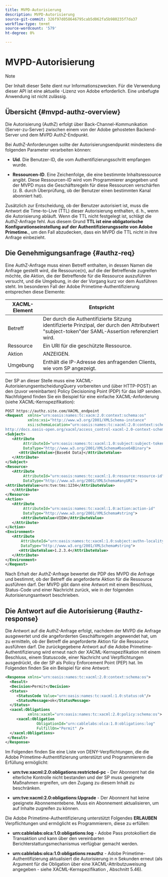 ```yaml
---
title: MVPD-Autorisierung
description: MVPD-Autorisierung
source-git-commit: 326f97d058646795cab5d062fa5b980235f7da37
workflow-type: tm+mt
source-wordcount: '579'
ht-degree: 0%

---
```



# MVPD-Autorisierung

>[!NOTE]
>
>Der Inhalt dieser Seite dient nur Informationszwecken. Für die Verwendung dieser API ist eine aktuelle -Lizenz von Adobe erforderlich. Eine unbefugte Anwendung ist nicht zulässig.

## Übersicht {#mvpd-authz-overview}

Die Autorisierung (AuthZ) erfolgt über Back-Channel-Kommunikation (Server-zu-Server) zwischen einem von der Adobe gehosteten Backend-Server und dem MVPD AuthZ-Endpunkt.

Bei AuthZ-Anforderungen sollte der Autorisierungsendpunkt mindestens die folgenden Parameter verarbeiten können:

* **Uid**. Die Benutzer-ID, die vom Authentifizierungsschritt empfangen wurde.

* **Ressourcen-ID**. Eine Zeichenfolge, die eine bestimmte Inhaltsressource angibt. Diese Ressourcen-ID wird vom Programmierer angegeben und der MVPD muss die Geschäftsregeln für diese Ressourcen verschärfen (z. B. durch Überprüfung, ob der Benutzer einen bestimmten Kanal abonniert hat).

Zusätzlich zur Entscheidung, ob der Benutzer autorisiert ist, muss die Antwort die Time-to-Live (TTL) dieser Autorisierung enthalten, d. h., wenn die Autorisierung abläuft. Wenn die TTL nicht festgelegt ist, schlägt die AuthZ-Anfrage fehl.  Aus diesem Grund **TTL ist eine obligatorische Konfigurationseinstellung auf der Authentifizierungsseite von Adobe Primetime.**, um den Fall abzudecken, dass ein MVPD die TTL nicht in ihre Anfrage einbezieht.

## Die Genehmigungsanfrage {#authz-req}

Eine AuthZ-Anfrage muss einen Betreff enthalten, in dessen Namen die Anfrage gestellt wird, die Ressource(n), auf die der Betreffende zugreifen möchte, die Aktion, die der Betreffende für die Ressource auszuführen versucht, und die Umgebung, in der der Vorgang kurz vor dem Ausführen steht. Im besonderen Fall der Adobe Primetime-Authentifizierung entsprechen diese Elemente:

| XACML-Element | Entspricht |
|---------------|--------------------------------------------------------------------------------------------------------------------------------|
| Betreff | Der durch die Authentifizierte Sitzung identifizierte Prinzipal, der durch den Attributwert &quot;subject-token&quot;der SAML-Assertion referenziert wird. |
| Ressource | Ein URI für die geschützte Ressource. |
| Aktion | ANZEIGEN. |
| Umgebung | Enthält die IP-Adresse des anfragenden Clients, wie vom SP angezeigt. |



Der SP an dieser Stelle muss eine XACML-AutorisierungsentscheidungQuery vorbereiten und (über HTTP-POST) an den (zuvor vereinbarten) Policy Decisioning Point (PDP) für das IdP senden. Nachfolgend finden Sie ein Beispiel für eine einfache XACML-Anforderung (siehe XACML-Kernspezifikation):

```XML
POST https://authz.site.com/XACML_endpoint
<Request  xmlns="urn:oasis:names:tc:xacm:2.0:context:schema:os"
          xmlns:xsi="http://www.w3.org/2001/XMLSchema-instance"
          xsi:schemaLocation="urn:oasis:names:tc:xacml:2.0:context:schema:os
http://docs.oasis-open.org/xacml/access_control-xacml-2.0-context-schema-os.xsd">
<Subject>
   <Attribute
        AttributeId="urn:oasis:names:tc:xacml:1.0:subject:subject-token"
        DataType="http://www.w3.org/2001/XMLSchema#base64Binary">
      <AttributeValue>{Base64 Data}</AttributeValue>
   </Attribute>
</Subject>
<Resource>
   <Attribute
        AttributeId="urn:oasis:names:tc:xacml:1.0:resource:resource-id"
        DataType="http://www.w3.org/2001/XMLSchema#anyURI">
<AttributeValue>urn:tve:tms:1234</AttributeValue>
   </Attribute>
</Resource>
<Action>
   <Attribute
        AttributeId="urn:oasis:names:tc:xacml:1.0:action:action-id"
        DataType="http://www.w3.org/2001/XMLSchema#string">
       <AttributeValue>VIEW</AttributeValue>
   </Attribute>
</Action>
<Environment>
   <Attribute
       AttributeId="urn:oasis:names:tc:xacml:1.0:subject:authn-locality:ip-address"
       DataType="http://www.w3.org/2001/XMLSchema#string">
      <AttributeValue>1.2.3.4</AttributeValue>
   </Attribute>
</Environment>
</Request>
```


Nach Erhalt der AuthZ-Anfrage bewertet die PDP des MVPD die Anfrage und bestimmt, ob der Betreff die angeforderte Aktion für die Ressource ausführen darf. Der MVPD gibt dann eine Antwort mit einem Beschluss, Status-Code und einer Nachricht zurück, wie in der folgenden Autorisierungsantwort beschrieben.

## Die Antwort auf die Autorisierung {#authz-response}

Die Antwort auf die AuthZ-Anfrage erfolgt, nachdem der MVPD die Anfrage ausgewertet und die angeforderten Geschäftsregeln angewendet hat, um zu ermitteln, ob der Betreff die angeforderte Aktion für die Ressource ausführen darf. Die zurückgegebene Antwort auf die Adobe Primetime-Authentifizierung wird erneut nach der XACML-Kernspezifikation mit einem Beschluss, einem Statuscode, einer Nachricht und Verpflichtungen ausgedrückt, die der SP als Policy Enforcement Point (PEP) hat. Im Folgenden finden Sie ein Beispiel für eine Antwort:

```XML
<Response xmlns="urn:oasis:names:tc:xacml:2.0:context:schema:os">
  <Result>
  <Decision>Permit</Decision>
  <Status>
     <StatusCode Value="urn:oasis:names:tc:xacml:1.0:status:ok"/>
     <StatusMessage>ok</StatusMessage>
  </Status>
  <xacml:Obligations     
          xmlns:xacml="urn:oasis:names:tc:xacml:2.0:policy:schema:os">
     <xacml:Obligation    
              ObligationId="urn:cablelabs:olca:1.0:obligations:log"
              FulfillOn="Permit" />
  </xacml:Obligations>
 </Result>
</Response>
```

Im Folgenden finden Sie eine Liste von DENY-Verpflichtungen, die die Adobe Primetime-Authentifizierung unterstützt und Programmierern die Erfüllung ermöglicht:

* **urn:tve:xacml:2.0:obligations:restricted-pc** - Der Abonnent hat die elterliche Kontrolle nicht bestanden und der SP muss geeignete Maßnahmen ergreifen, um den Zugang zu diesem Inhalt zu beschränken.

* **urn:tve:xacml:2.0:obligations:Upgrade** - Der Abonnent hat keine geeignete Abonnementebene.  Muss ein Abonnement aktualisieren, um auf Inhalte zugreifen zu können.

Die Adobe Primetime-Authentifizierung unterstützt Folgendes **ERLAUBEN** Verpflichtungen und ermöglicht es Programmierern, diese zu erfüllen:

* **urn:cablelabs:olca:1.0:obligations:log** - Adobe Pass protokolliert die Transaktion und kann über den vereinbarten Berichterstattungsmechanismus verfügbar gemacht werden.

* **urn:cablelabs:olca:1.0:obligations:reauthz** - Adobe Primetime-Authentifizierung aktualisiert die Autorisierung in n Sekunden erneut (als Argument für die Obligation über eine XACML-Attributzuweisung angegeben - siehe XACML-Kernspezifikation , Abschnitt 5.46).

<!--
>![RelatedInformation]
>* [Preflight Authorization](/help/authentication/preflight-authz.md)
>* [Authentication](/help/authentication/authn-usecase.md)
-->